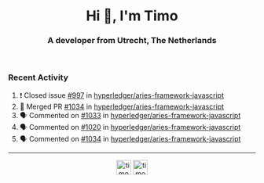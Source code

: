 <h1 align="center">Hi 👋, I'm Timo</h1>
<h3 align="center">A developer from Utrecht, The Netherlands</h3>
<br/>
<!-- https://github.com/rahuldkjain/github-profile-readme-generator --!>

<!--  <p align="left"><img src="https://github-readme-stats.vercel.app/api?username=timoglastra&show_icons=true&count_private=true&" alt="timoglastra" /></p> --!>

<!--
Github language stats
<p align="left"><img src="https://github-readme-stats.vercel.app/api/top-langs/?username=timoglastra&layout=compact" alt="timoglastra" /><p>
-->

<!-- Codestats language stats -->
<!-- <p align="left"><img src="https://codestats-readme.vercel.app/api/top-langs/?username=timoglastra&layout=compact&language_count=12" alt="timoglastra" /><p>    --!>
  
<h3>Recent Activity</h3>

<!--START_SECTION:activity-->
1. ❗️ Closed issue [#997](https://github.com/hyperledger/aries-framework-javascript/issues/997) in [hyperledger/aries-framework-javascript](https://github.com/hyperledger/aries-framework-javascript)
2. 🎉 Merged PR [#1034](https://github.com/hyperledger/aries-framework-javascript/pull/1034) in [hyperledger/aries-framework-javascript](https://github.com/hyperledger/aries-framework-javascript)
3. 🗣 Commented on [#1033](https://github.com/hyperledger/aries-framework-javascript/issues/1033) in [hyperledger/aries-framework-javascript](https://github.com/hyperledger/aries-framework-javascript)
4. 🗣 Commented on [#1020](https://github.com/hyperledger/aries-framework-javascript/issues/1020) in [hyperledger/aries-framework-javascript](https://github.com/hyperledger/aries-framework-javascript)
5. 🗣 Commented on [#1034](https://github.com/hyperledger/aries-framework-javascript/issues/1034) in [hyperledger/aries-framework-javascript](https://github.com/hyperledger/aries-framework-javascript)
<!--END_SECTION:activity-->

---

<p align="center">
<a href="https://twitter.com/timoglastra" target="blank"><img align="center" src="https://cdn.jsdelivr.net/npm/simple-icons@3.0.1/icons/twitter.svg" alt="timoglastra" height="30" width="30" /></a>
<a href="https://linkedin.com/in/timoglastra" target="blank"><img align="center" src="https://cdn.jsdelivr.net/npm/simple-icons@3.0.1/icons/linkedin.svg" alt="timoglastra" height="30" width="30" /></a>
</p>



